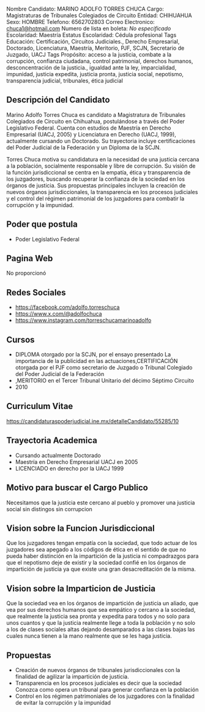 Nombre Candidato: MARINO ADOLFO TORRES CHUCA
Cargo: Magistraturas de Tribunales Colegiados de Circuito
Entidad: CHIHUAHUA
Sexo: HOMBRE
Telefono: 6562702803
Correo Electronico: chuca1@hotmail.com
Numero de lista en boleta: *No especificado*
Escolaridad: Maestría
Estatus Escolaridad: Cédula profesional
Tags Educación: Certificación, Circuitos Judiciales., Derecho Empresarial, Doctorado, Licenciatura, Maestría, Meritorio, PJF, SCJN, Secretario de Juzgado, UACJ
Tags Propósito: acceso a la justicia, combate a la corrupción, confianza ciudadana, control patrimonial, derechos humanos, desconcentración de la justicia., igualdad ante la ley, imparcialidad, impunidad, justicia expedita, justicia pronta, justicia social, nepotismo, transparencia judicial, tribunales, ética judicial


## Descripción del Candidato 

Marino Adolfo Torres Chuca es candidato a Magistratura de Tribunales Colegiados de Circuito en Chihuahua, postulándose a través del Poder Legislativo Federal. Cuenta con estudios de Maestría en Derecho Empresarial (UACJ, 2005) y Licenciatura en Derecho (UACJ, 1999), actualmente cursando un Doctorado. Su trayectoria incluye certificaciones del Poder Judicial de la Federación y un Diploma de la SCJN.

Torres Chuca motiva su candidatura en la necesidad de una justicia cercana a la población, socialmente responsable y libre de corrupción. Su visión de la función jurisdiccional se centra en la empatía, ética y transparencia de los juzgadores, buscando recuperar la confianza de la sociedad en los órganos de justicia. Sus propuestas principales incluyen la creación de nuevos órganos jurisdiccionales, la transparencia en los procesos judiciales y el control del régimen patrimonial de los juzgadores para combatir la corrupción y la impunidad.


## Poder que postula

- Poder Legislativo Federal


## Pagina Web

No proporcionó


## Redes Sociales

- https://facebook.com/adolfo.torreschuca
- https://www.x.com/@adolfochuca
- https://www.instagram.com/torreschucamarinoadolfo


## Cursos

- DIPLOMA otorgado por la SCJN, por el ensayo presentado   La importancia de la publicidad en las actuaciones,CERTIFICACIÓN otorgada por el PJF como secretario de Juzgado o Tribunal Colegiado del Poder Judicial de la Federación
- ,MERITORIO en el Tercer Tribunal Unitario del décimo Séptimo Circuito
- 2010


## Curriculum Vitae

https://candidaturaspoderjudicial.ine.mx/detalleCandidato/55285/10


## Trayectoria Academica

- Cursando actualmente Doctorado
- Maestría en Derecho Empresarial UACJ en 2005
- LICENCIADO en derecho por la UACJ 1999


## Motivo para buscar el Cargo Publico

Necesitamos que la justicia este cercano al pueblo y promover una justicia social sin distingos sin corrupcion


## Vision sobre la Funcion Jurisdiccional

Que los juzgadores tengan empatía con la sociedad, que todo actuar de los juzgadores sea apegado a los códigos de ética en el sentido de que no pueda haber distinción en la impartición de la justicia ni compadrazgos para que el nepotismo deje de existir y la sociedad confié en los órganos de impartición de justicia ya que existe una gran desacreditación de la misma.


## Vision sobre la Imparticion de Justicia

Que la sociedad vea en los órganos de impartición de justicia un aliado, que vea por sus derechos humanos que sea empático y cercano a la sociedad, que realmente la justicia sea pronta y expedita para todos y no solo para unos cuantos y que la justicia realmente llege a toda la población y no solo a los de clases sociales altas dejando desamparados a las clases bajas las cuales nunca tienen a la mano realmente que se les haga justicia.


## Propuestas

- Creación de nuevos órganos de tribunales jurisdiccionales con la finalidad de agilizar la impartición de justicia.
- Transparencia en los procesos judiciales es decir que la sociedad Conozca como opera un tribunal para generar confianza en la población
- Control en los régimen patrimoniales de los juzgadores con la finalidad de evitar la corrupción y la impunidad

